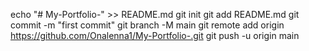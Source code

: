 echo "# My-Portfolio-" >> README.md
git init
git add README.md
git commit -m "first commit"
git branch -M main
git remote add origin https://github.com/Onalenna1/My-Portfolio-.git
git push -u origin main
